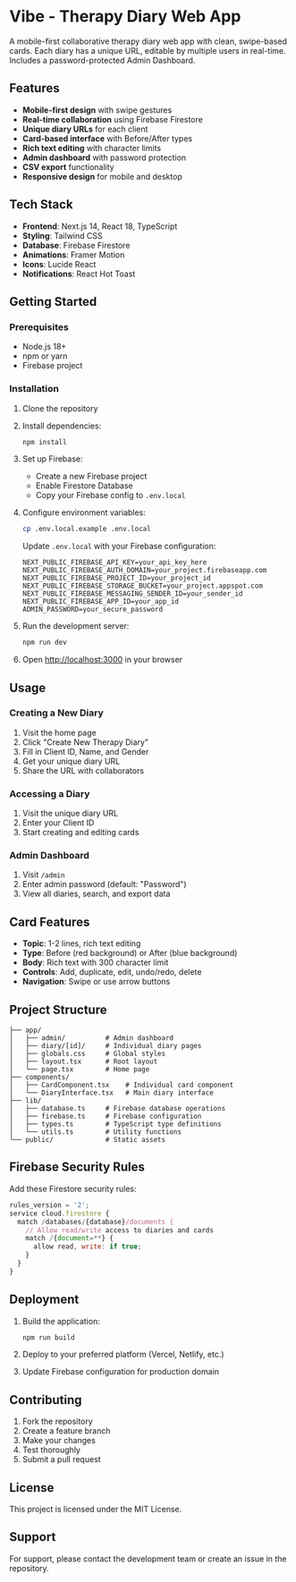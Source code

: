 # Vibe - Therapy Diary Web App

A mobile-first collaborative therapy diary web app with clean, swipe-based cards. Each diary has a unique URL, editable by multiple users in real-time. Includes a password-protected Admin Dashboard.

## Features

- **Mobile-first design** with swipe gestures
- **Real-time collaboration** using Firebase Firestore
- **Unique diary URLs** for each client
- **Card-based interface** with Before/After types
- **Rich text editing** with character limits
- **Admin dashboard** with password protection
- **CSV export** functionality
- **Responsive design** for mobile and desktop

## Tech Stack

- **Frontend**: Next.js 14, React 18, TypeScript
- **Styling**: Tailwind CSS
- **Database**: Firebase Firestore
- **Animations**: Framer Motion
- **Icons**: Lucide React
- **Notifications**: React Hot Toast

## Getting Started

### Prerequisites

- Node.js 18+ 
- npm or yarn
- Firebase project

### Installation

1. Clone the repository
2. Install dependencies:
   ```bash
   npm install
   ```

3. Set up Firebase:
   - Create a new Firebase project
   - Enable Firestore Database
   - Copy your Firebase config to `.env.local`

4. Configure environment variables:
   ```bash
   cp .env.local.example .env.local
   ```
   
   Update `.env.local` with your Firebase configuration:
   ```
   NEXT_PUBLIC_FIREBASE_API_KEY=your_api_key_here
   NEXT_PUBLIC_FIREBASE_AUTH_DOMAIN=your_project.firebaseapp.com
   NEXT_PUBLIC_FIREBASE_PROJECT_ID=your_project_id
   NEXT_PUBLIC_FIREBASE_STORAGE_BUCKET=your_project.appspot.com
   NEXT_PUBLIC_FIREBASE_MESSAGING_SENDER_ID=your_sender_id
   NEXT_PUBLIC_FIREBASE_APP_ID=your_app_id
   ADMIN_PASSWORD=your_secure_password
   ```

5. Run the development server:
   ```bash
   npm run dev
   ```

6. Open [http://localhost:3000](http://localhost:3000) in your browser

## Usage

### Creating a New Diary

1. Visit the home page
2. Click "Create New Therapy Diary"
3. Fill in Client ID, Name, and Gender
4. Get your unique diary URL
5. Share the URL with collaborators

### Accessing a Diary

1. Visit the unique diary URL
2. Enter your Client ID
3. Start creating and editing cards

### Admin Dashboard

1. Visit `/admin`
2. Enter admin password (default: "Password")
3. View all diaries, search, and export data

## Card Features

- **Topic**: 1-2 lines, rich text editing
- **Type**: Before (red background) or After (blue background)
- **Body**: Rich text with 300 character limit
- **Controls**: Add, duplicate, edit, undo/redo, delete
- **Navigation**: Swipe or use arrow buttons

## Project Structure

```
├── app/
│   ├── admin/          # Admin dashboard
│   ├── diary/[id]/     # Individual diary pages
│   ├── globals.css     # Global styles
│   ├── layout.tsx      # Root layout
│   └── page.tsx        # Home page
├── components/
│   ├── CardComponent.tsx    # Individual card component
│   └── DiaryInterface.tsx   # Main diary interface
├── lib/
│   ├── database.ts     # Firebase database operations
│   ├── firebase.ts     # Firebase configuration
│   ├── types.ts        # TypeScript type definitions
│   └── utils.ts        # Utility functions
└── public/             # Static assets
```

## Firebase Security Rules

Add these Firestore security rules:

```javascript
rules_version = '2';
service cloud.firestore {
  match /databases/{database}/documents {
    // Allow read/write access to diaries and cards
    match /{document=**} {
      allow read, write: if true;
    }
  }
}
```

## Deployment

1. Build the application:
   ```bash
   npm run build
   ```

2. Deploy to your preferred platform (Vercel, Netlify, etc.)

3. Update Firebase configuration for production domain

## Contributing

1. Fork the repository
2. Create a feature branch
3. Make your changes
4. Test thoroughly
5. Submit a pull request

## License

This project is licensed under the MIT License.

## Support

For support, please contact the development team or create an issue in the repository.
